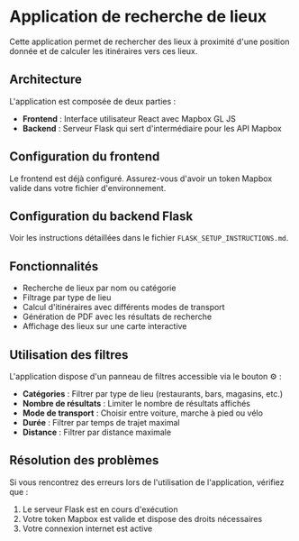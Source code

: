 
# Application de recherche de lieux

Cette application permet de rechercher des lieux à proximité d'une position donnée et de calculer les itinéraires vers ces lieux.

## Architecture

L'application est composée de deux parties :
- **Frontend** : Interface utilisateur React avec Mapbox GL JS
- **Backend** : Serveur Flask qui sert d'intermédiaire pour les API Mapbox

## Configuration du frontend

Le frontend est déjà configuré. Assurez-vous d'avoir un token Mapbox valide dans votre fichier d'environnement.

## Configuration du backend Flask

Voir les instructions détaillées dans le fichier `FLASK_SETUP_INSTRUCTIONS.md`.

## Fonctionnalités

- Recherche de lieux par nom ou catégorie
- Filtrage par type de lieu
- Calcul d'itinéraires avec différents modes de transport
- Génération de PDF avec les résultats de recherche
- Affichage des lieux sur une carte interactive

## Utilisation des filtres

L'application dispose d'un panneau de filtres accessible via le bouton ⚙️ :

- **Catégories** : Filtrer par type de lieu (restaurants, bars, magasins, etc.)
- **Nombre de résultats** : Limiter le nombre de résultats affichés
- **Mode de transport** : Choisir entre voiture, marche à pied ou vélo
- **Durée** : Filtrer par temps de trajet maximal
- **Distance** : Filtrer par distance maximale

## Résolution des problèmes

Si vous rencontrez des erreurs lors de l'utilisation de l'application, vérifiez que :
1. Le serveur Flask est en cours d'exécution
2. Votre token Mapbox est valide et dispose des droits nécessaires
3. Votre connexion internet est active
